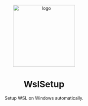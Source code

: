 <p align="center">
  <a href="https://github.com/lanzorg/wslsetup">
    <img height="200" src="https://image.flaticon.com/icons/svg/1831/1831949.svg" alt="logo">
  </a>
</p>

<h1 align="center">WslSetup</h1>

<p align="center">Setup WSL on Windows automatically.</p>
